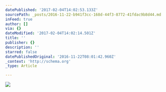 ```yaml
---
datePublished: '2017-02-04T14:02:53.133Z'
sourcePath: _posts/2016-11-22-b941f3cc-168d-44f3-8772-41fdac9b8d44.md
inFeed: true
author: []
via: {}
dateModified: '2017-02-04T14:02:14.501Z'
title: ''
publisher: {}
description: ''
starred: false
datePublishedOriginal: '2016-11-22T08:01:42.960Z'
_context: 'http://schema.org'
_type: Article

---
```

![](https://the-grid-user-content.s3-us-west-2.amazonaws.com/aece6ca6-6418-4c26-8726-c23b51d216fd.jpg)